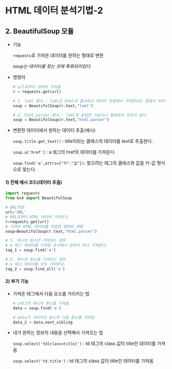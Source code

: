 # HTML 데이터 분석기법-2

## 2. BeautifulSoup 모듈

- 기능

  ``requests``로 가져온 데이터를 원하는 형태로 변환

  *soup는 데이터를 찾는 것에 특화되어있다.*

- 명령어

  ```python
  # url로부터 데이터 가져옴
  r = requests.get(url)
  
  # 1. lxml 형식 : lxml은 html과 흡사하나 데이터 관점에서 가져온다는 점에서 차이가 있다.
  soup = BeautifulSoup(r.text,"lxml")
  
  # 2. html.parser 형식 : lxml과 동일한 기능이나 형태에서 차이가 있다.
  soup = BeautifulSoup(r.text,"html.parser")
  ```

- 변환한 데이터에서 원하는 데이터 추출(예시)

  ``soup.title.get_text()`` : title이라는 클래스의 데이터를 text로 추출한다.

  ``soup.a['href']`` : a 태그의 href의 데이터를 가져온다.

  ``soup.find('a',attrs={"키":"값"})``: 찾으려는 태그의 클래스와 값을 키-값 형식으로 찾는다.

#### 1) 전체 예시 코드(데이터 추출)

```python
import requests
from bs4 import BeautifulSoup

# URL지정
url='URL'
# URL로부터 HTML 데이터 가져오기
r=requests.get(url)
# 가져온 HTML 데이터를 지정한 형태로 변환
soup=BeautifulSoup(r.text,"html.parser")

# 1. 하나의 원소만 가져오는 경우
# a 태그 데이터를 가까운 순서에서 찾아서 하나 가져온다.
tag_1 = soup.find('a')

# 2. 복수의 원소를 가져오는 경우
# a 태그 데이터를 모두 가져온다.
tag_2 = soup.find_all('a')
```



#### 2) 부가 기능

- 가져온 태그에서 다음 요소를 가리키는 법

  ```python
  # a태그의 하나의 원소를 가져옴
  data = soup.find('a')
  
  # data가 가리키던 원소의 다음 원소를 가리킴
  data_2 = data.next_sibling 
  ```

- 내가 원하는 정보의 내용을 선택해서 가져오는 법

  ``soup.select('td[class=title]')`` : td 태그의 class 값이 title인 데이터를 가져옴

  ``soup.select('td.title')`` :  td 태그의 class 값이 title인 데이터를 가져옴

